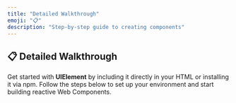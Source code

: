 ```yaml
---
title: "Detailed Walkthrough"
emoji: "📋"
description: "Step-by-step guide to creating components"
---
```


<section class="hero">

# 📋 Detailed Walkthrough

<p class="lead">Get started with <strong>UIElement</strong> by including it directly in your HTML or installing it via npm. Follow the steps below to set up your environment and start building reactive Web Components.</p>
</section>

<section>

##

</section>